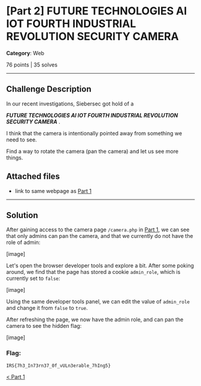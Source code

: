 # [Part 2] FUTURE TECHNOLOGIES AI IOT FOURTH INDUSTRIAL REVOLUTION SECURITY CAMERA

**Category**: Web

76 points | 35 solves

----

## Challenge Description
In our recent investigations, Siebersec got hold of a

***FUTURE TECHNOLOGIES AI IOT FOURTH INDUSTRIAL REVOLUTION SECURITY CAMERA*** .

I think that the camera is intentionally pointed away from something we need to see.

Find a way to rotate the camera (pan the camera) and let us see more things.


## Attached files
* link to same webpage as [Part 1](../%5BPart%201%5D%20FUTURE%20TECHNOLOGIES%20AI%20IOT%20FOURTH%20INDUSTRIAL%20REVOLUTION%20SECURITY%20CAMERA)

----

## Solution

After gaining access to the camera page `/camera.php` in [Part 1](../%5BPart%201%5D%20FUTURE%20TECHNOLOGIES%20AI%20IOT%20FOURTH%20INDUSTRIAL%20REVOLUTION%20SECURITY%20CAMERA), we can see that only admins can pan the camera, and that we currently do not have the role of admin:

[image]

Let's open the browser developer tools and explore a bit. After some poking around, we find that the page has stored a cookie `admin_role`, which is currently set to `false`:

[image]

Using the same developer tools panel, we can edit the value of `admin_role` and change it from `false` to `true`.

After refreshing the page, we now have the admin role, and can pan the camera to see the hidden flag:

[image]

### Flag:
```
IRS{7h3_In73rn37_0f_vULn3erable_7hIng5}
```

[< Part 1](../%5BPart%201%5D%20FUTURE%20TECHNOLOGIES%20AI%20IOT%20FOURTH%20INDUSTRIAL%20REVOLUTION%20SECURITY%20CAMERA)
